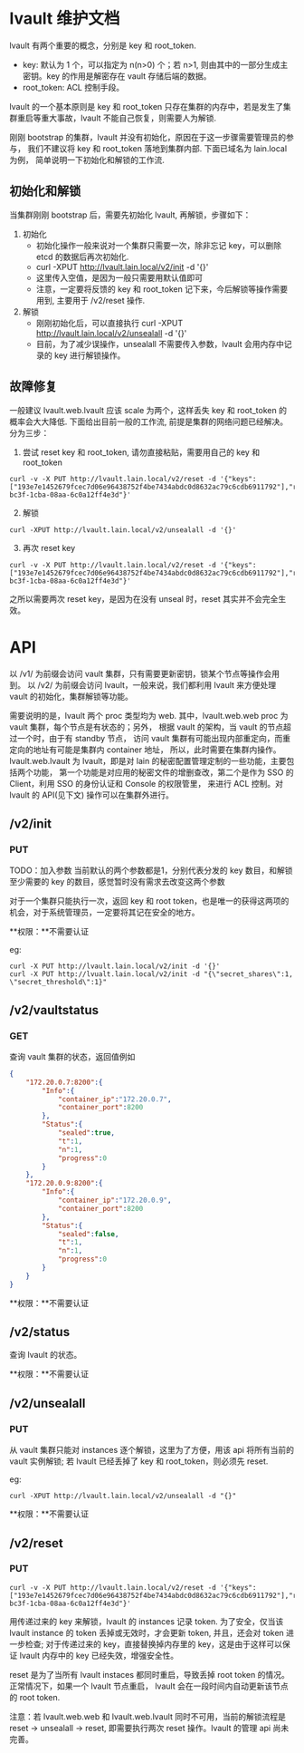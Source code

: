 # lvault 维护文档

lvault 有两个重要的概念，分别是 key 和 root_token.
- key: 默认为 1 个，可以指定为 n(n>0) 个；若 n>1, 则由其中的一部分生成主密钥。key 的作用是解密存在 vault 存储后端的数据。
- root_token: ACL 控制手段。 

lvault 的一个基本原则是 key 和 root_token 只存在集群的内存中，若是发生了集群重启等重大事故，lvault 不能自己恢复，则需要人为解锁.

刚刚 bootstrap 的集群，lvault 并没有初始化，原因在于这一步骤需要管理员的参与，
我们不建议将 key 和 root_token 落地到集群内部. 下面已域名为 lain.local 为例，
简单说明一下初始化和解锁的工作流.

## 初始化和解锁

当集群刚刚 bootstrap 后，需要先初始化 lvault, 再解锁，步骤如下：
1. 初始化
	* 初始化操作一般来说对一个集群只需要一次，除非忘记 key，可以删除 etcd 的数据后再次初始化.
	* curl -XPUT http://lvault.lain.local/v2/init -d '{}'
	* 这里传入空值，是因为一般只需要用默认值即可
	* 注意，一定要将反馈的 key 和 root_token 记下来，今后解锁等操作需要用到, 主要用于 /v2/reset 操作.
1. 解锁
	* 刚刚初始化后，可以直接执行 curl -XPUT http://lvault.lain.local/v2/unsealall -d '{}'
	* 目前，为了减少误操作，unsealall 不需要传入参数，lvault 会用内存中记录的 key 进行解锁操作。 

## 故障修复

一般建议 lvault.web.lvault 应该 scale 为两个，这样丢失 key 和 root_token 的概率会大大降低. 下面给出目前一般的工作流, 前提是集群的网络问题已经解决。分为三步：

1. 尝试 reset key 和 root_token, 请勿直接粘贴，需要用自己的 key 和 root_token
```
curl -v -X PUT http://lvault.lain.local/v2/reset -d '{"keys":["193e7e1452679fcec7d06e96438752f4be7434abdc0d8632ac79c6cdb6911792"],"root_token":"4408bbd6-bc3f-1cba-08aa-6c0a12ff4e3d"}'
```
2. 解锁
```
curl -XPUT http://lvault.lain.local/v2/unsealall -d '{}'
```
3. 再次 reset key
```
curl -v -X PUT http://lvault.lain.local/v2/reset -d '{"keys":["193e7e1452679fcec7d06e96438752f4be7434abdc0d8632ac79c6cdb6911792"],"root_token":"4408bbd6-bc3f-1cba-08aa-6c0a12ff4e3d"}'
```

之所以需要两次 reset key，是因为在没有 unseal 时，reset 其实并不会完全生效。


# API
以 /v1/ 为前缀会访问 vault 集群，只有需要更新密钥，锁某个节点等操作会用到。
以 /v2/ 为前缀会访问 lvault，一般来说，我们都利用 lvault 来方便处理 vault 的初始化，集群解锁等功能。

需要说明的是，lvault 两个 proc 类型均为 web. 其中，lvault.web.web proc 为 vault 集群，每个节点是有状态的；另外，
根据 vault 的架构，当 vault 的节点超过一个时，由于有 standby 节点，
访问 vault 集群有可能出现内部重定向，而重定向的地址有可能是集群内 container 地址，
所以，此时需要在集群内操作。lvault.web.lvault 为 lvault，即是对 lain 的秘密配置管理定制的一些功能，主要包括两个功能，
第一个功能是对应用的秘密文件的增删查改，第二个是作为 SSO 的 Client，利用 SSO 的身份认证和 Console 的权限管里，
来进行 ACL 控制。对 lvault 的 API(见下文) 操作可以在集群外进行。

## /v2/init

### PUT

TODO：加入参数
当前默认的两个参数都是1，分别代表分发的 key 数目，和解锁至少需要的 key 的数目，感觉暂时没有需求去改变这两个参数 

对于一个集群只能执行一次，返回 key 和 root token，也是唯一的获得这两项的机会，对于系统管理员，一定要将其记在安全的地方。

**权限：**不需要认证

eg:
```
curl -X PUT http://lvault.lain.local/v2/init -d '{}'
curl -X PUT http://lvualt.lain.local/v2/init -d "{\"secret_shares\":1, \"secret_threshold\":1}"
```

## /v2/vaultstatus

### GET

查询 vault 集群的状态，返回值例如

```json
{
    "172.20.0.7:8200":{
        "Info":{
            "container_ip":"172.20.0.7",
            "container_port":8200
        },
        "Status":{
            "sealed":true,
            "t":1,
            "n":1,
            "progress":0
        }
    },
    "172.20.0.9:8200":{
        "Info":{
            "container_ip":"172.20.0.9",
            "container_port":8200
        },
        "Status":{
            "sealed":false,
            "t":1,
            "n":1,
            "progress":0
        }
    }
}
```

**权限：**不需要认证

## /v2/status

查询 lvault 的状态。

**权限：**不需要认证

## /v2/unsealall

### PUT

从 vault 集群只能对 instances 逐个解锁，这里为了方便，用该 api 将所有当前的 vault 实例解锁; 若 lvault 已经丢掉了 key 和 root_token，则必须先 reset.

eg:
```
curl -XPUT http://lvault.lain.local/v2/unsealall -d "{}"
```



**权限：**不需要认证

## /v2/reset

### PUT

```
curl -v -X PUT http://lvault.lain.local/v2/reset -d '{"keys":["193e7e1452679fcec7d06e96438752f4be7434abdc0d8632ac79c6cdb6911792"],"root_token":"4408bbd6-bc3f-1cba-08aa-6c0a12ff4e3d"}'
```

用传递过来的 key 来解锁，lvault 的 instances 记录 token. 为了安全，仅当该 lvault instance 的 token 丢掉或无效时，才会更新 token, 并且，还会对 token 进一步检查;
对于传递过来的 key，直接替换掉内存里的 key，这是由于这样可以保证 lvault 内存中的 key 已经失效，增强安全性。

reset 是为了当所有 lvault instaces 都同时重启，导致丢掉 root token 的情况。正常情况下，如果一个 lvault 节点重启， lvault 会在一段时间内自动更新该节点的 root token.

注意：若 lvault.web.web 和 lvault.web.lvault 同时不可用，当前的解锁流程是 reset -> unsealall -> reset, 即需要执行两次 reset 操作。lvault 的管理 api 尚未完善。
